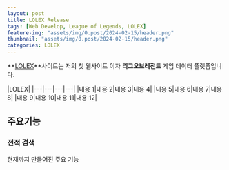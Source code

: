 ```yaml
---
layout: post
title: LOLEX Release
tags: [Web Develop, League of Legends, LOLEX]
feature-img: "assets/img/0.post/2024-02-15/header.png"
thumbnail: "assets/img/0.post/2024-02-15/header.png"
categories: LOLEX
---
```


**[LOLEX](http://ko-web.com/lolex)**사이트는 저의 첫 웹사이트 이자 **리그오브레전드** 게임 데이터 플랫폼입니다. <br>


|LOLEX|
|---|---|---|---|
|내용 1|내용 2|내용 3|내용 4|
|내용 5|내용 6|내용 7|내용 8|
|내용 9|내용 10|내용 11|내용 12|

## 주요기능

### 전적 검색

현재까지 만들어진 주요 기능